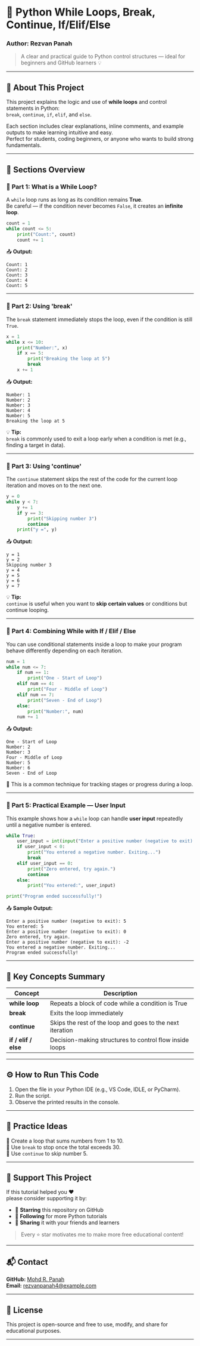 # 🐍 Python While Loops, Break, Continue, If/Elif/Else
### Author: **Rezvan Panah**
> A clear and practical guide to Python control structures — ideal for beginners and GitHub learners 💡

---

## 📖 About This Project
This project explains the logic and use of **while loops** and control statements in Python:  
`break`, `continue`, `if`, `elif`, and `else`.

Each section includes clear explanations, inline comments, and example outputs to make learning intuitive and easy.  
Perfect for students, coding beginners, or anyone who wants to build strong fundamentals.

---

## 🧩 Sections Overview

### 🎯 **Part 1: What is a While Loop?**
A `while` loop runs as long as its condition remains **True**.  
Be careful — if the condition never becomes `False`, it creates an **infinite loop**.

```python
count = 1
while count <= 5:
    print("Count:", count)
    count += 1
```

📤 **Output:**
```
Count: 1
Count: 2
Count: 3
Count: 4
Count: 5
```

---

### 🎯 **Part 2: Using 'break'**
The `break` statement immediately stops the loop, even if the condition is still `True`.

```python
x = 1
while x <= 10:
    print("Number:", x)
    if x == 5:
        print("Breaking the loop at 5")
        break
    x += 1
```

📤 **Output:**
```
Number: 1
Number: 2
Number: 3
Number: 4
Number: 5
Breaking the loop at 5
```

💡 **Tip:**  
`break` is commonly used to exit a loop early when a condition is met (e.g., finding a target in data).

---

### 🎯 **Part 3: Using 'continue'**
The `continue` statement skips the rest of the code for the current loop iteration and moves on to the next one.

```python
y = 0
while y < 7:
    y += 1
    if y == 3:
        print("Skipping number 3")
        continue
    print("y =", y)
```

📤 **Output:**
```
y = 1
y = 2
Skipping number 3
y = 4
y = 5
y = 6
y = 7
```

💡 **Tip:**  
`continue` is useful when you want to **skip certain values** or conditions but continue looping.

---

### 🎯 **Part 4: Combining While with If / Elif / Else**
You can use conditional statements inside a loop to make your program behave differently depending on each iteration.

```python
num = 1
while num <= 7:
    if num == 1:
        print("One - Start of Loop")
    elif num == 4:
        print("Four - Middle of Loop")
    elif num == 7:
        print("Seven - End of Loop")
    else:
        print("Number:", num)
    num += 1
```

📤 **Output:**
```
One - Start of Loop
Number: 2
Number: 3
Four - Middle of Loop
Number: 5
Number: 6
Seven - End of Loop
```

💬 This is a common technique for tracking stages or progress during a loop.

---

### 🎯 **Part 5: Practical Example — User Input**
This example shows how a `while` loop can handle **user input** repeatedly until a negative number is entered.

```python
while True:
    user_input = int(input("Enter a positive number (negative to exit): "))
    if user_input < 0:
        print("You entered a negative number. Exiting...")
        break
    elif user_input == 0:
        print("Zero entered, try again.")
        continue
    else:
        print("You entered:", user_input)

print("Program ended successfully!")
```

📤 **Sample Output:**
```
Enter a positive number (negative to exit): 5
You entered: 5
Enter a positive number (negative to exit): 0
Zero entered, try again.
Enter a positive number (negative to exit): -2
You entered a negative number. Exiting...
Program ended successfully!
```

---

## 🧠 Key Concepts Summary

| Concept | Description |
|----------|--------------|
| **while loop** | Repeats a block of code while a condition is True |
| **break** | Exits the loop immediately |
| **continue** | Skips the rest of the loop and goes to the next iteration |
| **if / elif / else** | Decision-making structures to control flow inside loops |

---

## ⚙️ How to Run This Code
1. Open the file in your Python IDE (e.g., VS Code, IDLE, or PyCharm).  
2. Run the script.  
3. Observe the printed results in the console.  

---

## 💬 Practice Ideas
🔹 Create a loop that sums numbers from 1 to 10.  
🔹 Use `break` to stop once the total exceeds 30.  
🔹 Use `continue` to skip number 5.  

---

## 🌟 Support This Project
If this tutorial helped you ❤️  
please consider supporting it by:

- 🌟 **Starring** this repository on GitHub  
- 👥 **Following** for more Python tutorials  
- 🔗 **Sharing** it with your friends and learners  

> Every ⭐ star motivates me to make more free educational content!

---

## 📬 Contact
**GitHub:** [Mohd R. Panah](https://github.com/rezvanp351)  
**Email:** rezvanpanah4@example.com  

---

## 🧾 License
This project is open-source and free to use, modify, and share for educational purposes.

---
